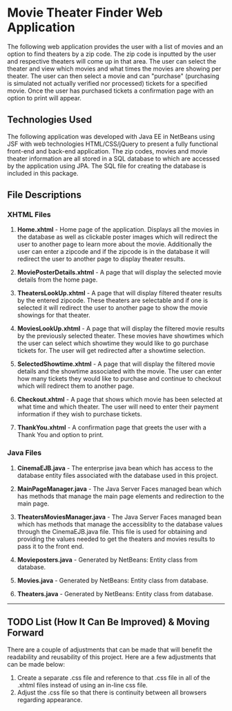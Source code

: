 # Movie Theater Finder Web Application

The following web application provides the user with a list of movies and an option to find theaters by a zip code. The zip code is inputted by the user and respective theaters will come up in that area. The user can select the theater and view which movies and what times the movies are showing per theater. The user can then select a movie and can "purchase" (purchasing is simulated not actually verified nor processed) tickets for a specified movie. Once the user has purchased tickets a confirmation page with an option to print will appear.

## Technologies Used

The following application was developed with Java EE in NetBeans using JSF with web technologies HTML/CSS/jQuery to present a fully functional front-end and back-end application. The zip codes, movies and movie theater information are all stored in a SQL database to which are accessed by the application using JPA. The SQL file for creating the database is included in this package.

## File Descriptions

### XHTML Files

1. **Home.xhtml** - Home page of the application. Displays all the movies in the database as well as clickable poster images which will redirect the user to another page to learn more about the movie. Additionally the user can enter a zipcode and if the zipcode is in the database it will redirect the user to another page to display theater results.

2. **MoviePosterDetails.xhtml** - A page that will display the selected movie details from the home page.

3. **TheatersLookUp.xhtml** - A page that will display filtered theater results by the entered zipcode. These theaters are selectable and if one is selected it will redirect the user to another page to show the movie showings for that theater.

4. **MoviesLookUp.xhtml** - A page that will display the filtered movie results by the previously selected theater. These movies have showtimes which the user can select which showtime they would like to go purchase tickets for. The user will get redirected after a showtime selection.

5. **SelectedShowtime.xhtml** - A page that will display the filtered movie details and the showtime associated with the movie. The user can enter how many tickets they would like to purchase and continue to checkout which will redirect them to another page.

6. **Checkout.xhtml** - A page that shows which movie has been selected at what time and which theater. The user will need to enter their payment information if they wish to purchase tickets.

7. **ThankYou.xhtml** - A confirmation page that greets the user with a Thank You and option to print. 

### Java Files

1. **CinemaEJB.java** - The enterprise java bean which has access to the database entity files associated with the database used in this project.

2. **MainPageManager.java** - The Java Server Faces managed bean which has methods that manage the main page elements and redirection to the main page.

3. **TheatersMoviesManager.java** - The Java Server Faces managed bean which has methods that manage the accessiblity to the database values through the CinemaEJB.java file. This file is used for obtaining and providing the values needed to get the theaters and movies results to pass it to the front end.

4. **Movieposters.java** - Generated by NetBeans: Entity class from database.

5. **Movies.java** - Generated by NetBeans: Entity class from database.

6. **Theaters.java** - Generated by NetBeans: Entity class from database.

<hr></hr>

## TODO List (How It Can Be Improved) & Moving Forward

There are a couple of adjustments that can be made that will benefit the readability and reusability of this project. Here are a few adjustments that can be made below:

1. Create a separate .css file and reference to that .css file in all of the .xhtml files instead of using an in-line css file.
2. Adjust the .css file so that there is continuity between all browsers regarding appearance.
